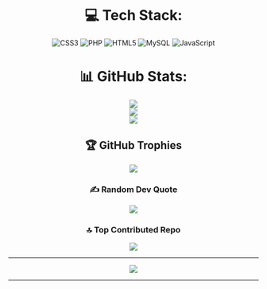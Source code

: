 
<div align = 'center'>

# 💻 Tech Stack:
![CSS3](https://img.shields.io/badge/css3-%231572B6.svg?style=flat&logo=css3&logoColor=white) ![PHP](https://img.shields.io/badge/php-%23777BB4.svg?style=flat&logo=php&logoColor=white) ![HTML5](https://img.shields.io/badge/html5-%23E34F26.svg?style=flat&logo=html5&logoColor=white) ![MySQL](https://img.shields.io/badge/mysql-%2300000f.svg?style=flat&logo=mysql&logoColor=white) ![JavaScript](https://img.shields.io/badge/javascript-%23323330.svg?style=flat&logo=javascript&logoColor=%23F7DF1E)
# 📊 GitHub Stats:
![](https://github-readme-stats.vercel.app/api?username=WhyDeiwyIsNotAvailable&theme=midnight-purple&hide_border=false&include_all_commits=false&count_private=false)<br/>
![](https://github-readme-streak-stats.herokuapp.com/?user=WhyDeiwyIsNotAvailable&theme=midnight-purple&hide_border=false)<br/>
![](https://github-readme-stats.vercel.app/api/top-langs/?username=WhyDeiwyIsNotAvailable&theme=midnight-purple&hide_border=false&include_all_commits=false&count_private=false&layout=compact)

## 🏆 GitHub Trophies
![](https://github-profile-trophy.vercel.app/?username=WhyDeiwyIsNotAvailable&theme=discord&no-frame=false&no-bg=false&margin-w=4)

### ✍️ Random Dev Quote
![](https://quotes-github-readme.vercel.app/api?type=horizontal&theme=radical)

### 🔝 Top Contributed Repo
![](https://github-contributor-stats.vercel.app/api?username=WhyDeiwyIsNotAvailable&limit=5&theme=radical&combine_all_yearly_contributions=true)

---
[![](https://visitcount.itsvg.in/api?id=WhyDeiwyIsNotAvailable&icon=0&color=0)](https://visitcount.itsvg.in)

<!-- Proudly created with GPRM ( https://gprm.itsvg.in ) -->

---


</p>
